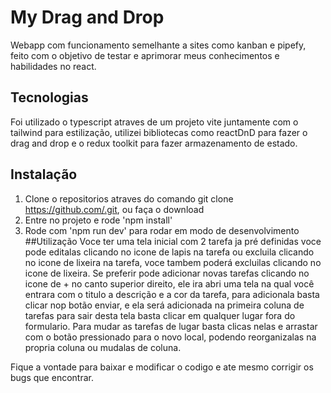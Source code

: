 # My Drag and Drop
  Webapp com funcionamento semelhante a sites como kanban e pipefy, feito com o objetivo de testar e aprimorar meus conhecimentos e habilidades no react.
## Tecnologias
  Foi utilizado o typescript atraves de um projeto vite juntamente com o tailwind para estilização, utilizei bibliotecas como reactDnD para fazer o drag and drop e o redux toolkit para fazer armazenamento de estado.
## Instalação
  1. Clone o repositorios atraves do comando git clone https://github.com/.git, ou faça o download
  2. Entre no projeto e rode 'npm install'
  3. Rode com 'npm run dev' para rodar em modo de desenvolvimento
##Utilização
  Voce ter uma tela inicial com 2 tarefa ja pré definidas voce pode editalas clicando no icone de lapis na tarefa ou excluila clicando no icone de lixeira na tarefa, voce tambem poderá excluilas clicando no icone de lixeira.
  Se preferir pode adicionar novas tarefas clicando no icone de + no canto superior direito, ele ira abri uma tela na qual você entrara com o titulo a descrição e a cor da tarefa, para adicionala basta clicar nop botão enviar, e ela será adicionada na primeira coluna de tarefas para sair desta tela basta clicar em qualquer lugar fora do formulario.
  Para mudar as tarefas de lugar basta clicas nelas e arrastar com o botão pressionado para o novo local, podendo reorganizalas na propria coluna ou mudalas de coluna.

  Fique a vontade para baixar e modificar o codigo e ate mesmo corrigir os bugs que encontrar.
